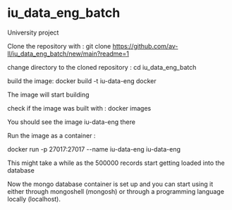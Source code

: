 # iu_data_eng_batch
University project 

Clone the repository with :
git clone https://github.com/av-ll/iu_data_eng_batch/new/main?readme=1

change directory to the cloned repository :
cd iu_data_eng_batch

build the image:
docker build -t iu-data-eng docker

The image will start building

check if the image was built with :
docker images

You should see the image iu-data-eng there

Run the image as a container : 

docker run -p 27017:27017 --name iu-data-eng iu-data-eng

This might take a while as the 500000 records start getting loaded
into the database

Now the mongo database container is set up and you can start using it either 
through mongoshell (mongosh) or through a programming language locally (localhost).

